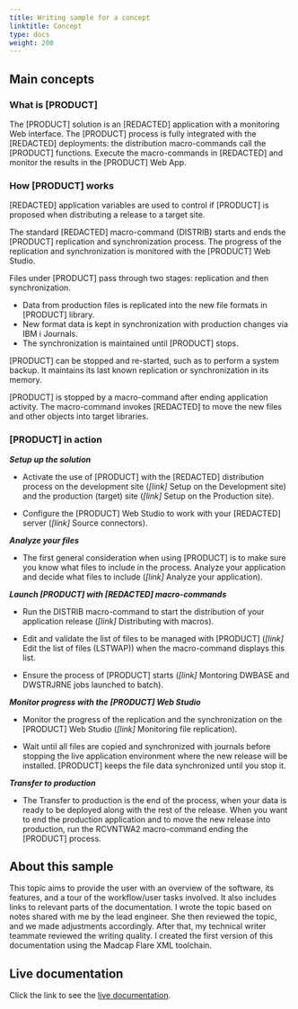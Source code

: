 ```yaml
---
title: Writing sample for a concept
linktitle: Concept
type: docs
weight: 200
---
```


##  Main concepts

### What is \[PRODUCT\]
The \[PRODUCT\] solution is an \[REDACTED\] application with a monitoring Web interface.
The \[PRODUCT\] process is fully integrated with the \[REDACTED\] deployments: the distribution macro-commands call the \[PRODUCT\] functions. Execute the macro-commands in \[REDACTED\] and monitor the results in the \[PRODUCT\] Web App.

### How \[PRODUCT\] works

\[REDACTED\] application variables are used to control if \[PRODUCT\] is proposed when distributing a release to a target site.​  

The standard \[REDACTED\] macro-command (DISTRIB) starts and ends the \[PRODUCT\] replication and synchronization process. The progress of the replication and synchronization is monitored with the \[PRODUCT\] Web Studio.​

Files under \[PRODUCT\] pass through two stages: replication and then synchronization.​  

* Data from production files is replicated into the new file formats in \[PRODUCT\] library.​  
* New format data is kept in synchronization with production changes via IBM i Journals.​  
* The synchronization is maintained until \[PRODUCT\] stops.​  

\[PRODUCT\] can be stopped and re-started, such as to perform a system backup. It maintains its last known replication or synchronization in its memory.​  

\[PRODUCT\] is stopped by a macro-command after ending application activity. The macro-command invokes \[REDACTED\] to move the new files and other objects into target libraries.  

### \[PRODUCT\] in action

***Setup up the solution***  

* Activate the use of \[PRODUCT\] with the \[REDACTED\] distribution process on the development site (*\[link\]* Setup on the Development site) and the production (target) site (*\[link\]* Setup on the Production site).

* Configure the \[PRODUCT\] Web Studio to work with your \[REDACTED\] server (*\[link\]* Source connectors).


***Analyze your files***

* The first general consideration when using \[PRODUCT\] is to make sure you know what files to include in the process. Analyze your application and decide what files to include (*\[link\]* Analyze your application).


***Launch \[PRODUCT\] with \[REDACTED\] macro-commands***  

* Run the DISTRIB macro-command to start the distribution of your application release (*\[link\]* Distributing with macros).

* Edit and validate the list of files to be managed with \[PRODUCT\] (*\[link\]* Edit the list of files (LSTWAP)) when the macro-command displays this list.

* Ensure the process of \[PRODUCT\] starts (*\[link\]* Montoring DWBASE and DWSTRJRNE​ jobs launched to batch).


***Monitor progress with the \[PRODUCT\] Web Studio***  

* Monitor the progress of the replication and the synchronization on the \[PRODUCT\] Web Studio (*\[link\]* Monitoring file replication).

* Wait until all files are copied and synchronized with journals before stopping the live application environment where the new release will be installed. \[PRODUCT\] keeps the file data synchronized until you stop it.


***Transfer to production***  

* The Transfer to production is the end of the process, when your data is ready to be deployed along with the rest of the release. When you want to end the production application and to move the new release into production, run the RCVNTWA2 macro-command ending the \[PRODUCT\] process.



## About this sample  

This topic aims to provide the user with an overview of the software, its features, and a tour of the workflow/user tasks involved. It also includes links to relevant parts of the documentation. I wrote the topic based on notes shared with me by the lead engineer. She then reviewed the topic, and we made adjustments accordingly. After that, my technical writer teammate reviewed the writing quality. I created the first version of this documentation using the Madcap Flare XML toolchain.  

## Live documentation

Click the link to see the [live documentation](https://help-drops-wap.arcadsoftware.com/Topics/About/MainConcepts.htm).
